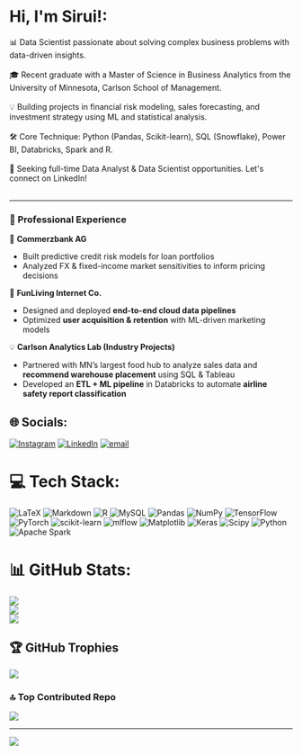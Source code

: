 # Hi, I'm Sirui!:
📊 Data Scientist passionate about solving complex business problems with data-driven insights.<br><br>🎓 Recent graduate with a Master of Science in Business Analytics from the University of Minnesota, Carlson School of Management.<br><br>💡 Building projects in financial risk modeling, sales forecasting, and investment strategy using ML and statistical analysis.<br><br>🛠️ Core Technique: Python (Pandas, Scikit-learn), SQL (Snowflake), Power BI, Databricks, Spark and R.<br><br>🤝 Seeking full-time Data Analyst & Data Scientist opportunities. Let's connect on LinkedIn!<br><br>

---

### 💼 Professional Experience


🏦 **Commerzbank AG**  
- Built predictive credit risk models for loan portfolios  
- Analyzed FX & fixed-income market sensitivities to inform pricing decisions  

🚀 **FunLiving Internet Co.**  
- Designed and deployed **end-to-end cloud data pipelines**  
- Optimized **user acquisition & retention** with ML-driven marketing models  

💡 **Carlson Analytics Lab (Industry Projects)**  
- Partnered with MN’s largest food hub to analyze sales data and **recommend warehouse placement** using SQL & Tableau  
- Developed an **ETL + ML pipeline** in Databricks to automate **airline safety report classification**
  
## 🌐 Socials:
[![Instagram](https://img.shields.io/badge/Instagram-%23E4405F.svg?logo=Instagram&logoColor=white)](https://instagram.com/antialc0730) [![LinkedIn](https://img.shields.io/badge/LinkedIn-%230077B5.svg?logo=linkedin&logoColor=white)](https://linkedin.com/in/siruiluo) [![email](https://img.shields.io/badge/Email-D14836?logo=gmail&logoColor=white)](mailto:sirui1563@gmail.com) 

# 💻 Tech Stack:
![LaTeX](https://img.shields.io/badge/latex-%23008080.svg?style=for-the-badge&logo=latex&logoColor=white) ![Markdown](https://img.shields.io/badge/markdown-%23000000.svg?style=for-the-badge&logo=markdown&logoColor=white) ![R](https://img.shields.io/badge/r-%23276DC3.svg?style=for-the-badge&logo=r&logoColor=white) ![MySQL](https://img.shields.io/badge/mysql-4479A1.svg?style=for-the-badge&logo=mysql&logoColor=white) ![Pandas](https://img.shields.io/badge/pandas-%23150458.svg?style=for-the-badge&logo=pandas&logoColor=white) ![NumPy](https://img.shields.io/badge/numpy-%23013243.svg?style=for-the-badge&logo=numpy&logoColor=white) ![TensorFlow](https://img.shields.io/badge/TensorFlow-%23FF6F00.svg?style=for-the-badge&logo=TensorFlow&logoColor=white) ![PyTorch](https://img.shields.io/badge/PyTorch-%23EE4C2C.svg?style=for-the-badge&logo=PyTorch&logoColor=white) ![scikit-learn](https://img.shields.io/badge/scikit--learn-%23F7931E.svg?style=for-the-badge&logo=scikit-learn&logoColor=white) ![mlflow](https://img.shields.io/badge/mlflow-%23d9ead3.svg?style=for-the-badge&logo=numpy&logoColor=blue) ![Matplotlib](https://img.shields.io/badge/Matplotlib-%23ffffff.svg?style=for-the-badge&logo=Matplotlib&logoColor=black) ![Keras](https://img.shields.io/badge/Keras-%23D00000.svg?style=for-the-badge&logo=Keras&logoColor=white) ![Scipy](https://img.shields.io/badge/SciPy-%230C55A5.svg?style=for-the-badge&logo=scipy&logoColor=%white) ![Python](https://img.shields.io/badge/python-3670A0?style=for-the-badge&logo=python&logoColor=ffdd54) ![Apache Spark](https://img.shields.io/badge/Apache%20Spark-FDEE21?style=for-the-badge&logo=apachespark&logoColor=black)
# 📊 GitHub Stats:
![](https://github-readme-stats.vercel.app/api?username=sirui-luo&theme=dark&hide_border=false&include_all_commits=false&count_private=false)<br/>
![](https://nirzak-streak-stats.vercel.app/?user=sirui-luo&theme=dark&hide_border=false)<br/>
![](https://github-readme-stats.vercel.app/api/top-langs/?username=sirui-luo&theme=dark&hide_border=false&include_all_commits=false&count_private=false&layout=compact)

## 🏆 GitHub Trophies
![](https://github-profile-trophy.vercel.app/?username=sirui-luo&theme=radical&no-frame=false&no-bg=true&margin-w=4)

### 🔝 Top Contributed Repo
![](https://github-contributor-stats.vercel.app/api?username=sirui-luo&limit=5&theme=dark&combine_all_yearly_contributions=true)

---
[![](https://visitcount.itsvg.in/api?id=sirui-luo&icon=0&color=0)](https://visitcount.itsvg.in)

<!-- Proudly created with GPRM ( https://gprm.itsvg.in ) -->
